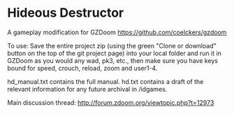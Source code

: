 # Hideous Destructor
A gameplay modification for GZDoom https://github.com/coelckers/gzdoom

To use:
Save the entire project zip (using the green "Clone or download" button on the top of the git project page) into your local folder and run it in GZDoom as you would any wad, pk3, etc., then make sure you have keys bound for speed, crouch, reload, zoom and user1-4.

hd_manual.txt contains the full manual.
hd.txt contains a draft of the relevant information for any future archival in /idgames.

Main discussion thread: http://forum.zdoom.org/viewtopic.php?t=12973
